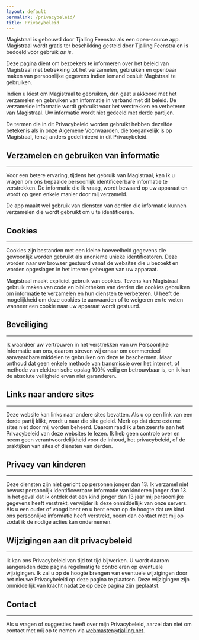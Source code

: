 ```yaml
---
layout: default
permalink: /privacybeleid/
title: Privacybeleid
---
```

Magistraal is gebouwd door Tjalling Feenstra als een open-source app. Magistraal wordt gratis ter beschikking gesteld door Tjalling Feenstra en is bedoeld voor gebruik *as is*.

Deze pagina dient om bezoekers te informeren over het beleid van Magistraal met betrekking tot het verzamelen, gebruiken en openbaar maken van persoonlijke gegevens indien iemand besluit Magistraal te gebruiken.

Indien u kiest om Magistraal te gebruiken, dan gaat u akkoord met het verzamelen en gebruiken van informatie in verband met dit beleid. De verzamelde informatie wordt gebruikt voor het verstrekken en verbeteren van Magistraal. Uw informatie wordt niet gedeeld met derde partijen.

De termen die in dit Privacybeleid worden gebruikt hebben dezelfde betekenis als in onze Algemene Voorwaarden, die toegankelijk is op Magistraal, tenzij anders gedefinieerd in dit Privacybeleid.

## Verzamelen en gebruiken van informatie
---
Voor een betere ervaring, tijdens het gebruik van Magistraal, kan ik u vragen om ons bepaalde persoonlijk identificeerbare informatie te verstrekken. De informatie die ik vraag, wordt bewaard op uw apparaat en wordt op geen enkele manier door mij verzameld.

De app maakt wel gebruik van diensten van derden die informatie kunnen verzamelen die wordt gebruikt om u te identificeren.

## Cookies
---
Cookies zijn bestanden met een kleine hoeveelheid gegevens die gewoonlijk worden gebruikt als anonieme unieke identificatoren. Deze worden naar uw browser gestuurd vanaf de websites die u bezoekt en worden opgeslagen in het interne geheugen van uw apparaat.

Magistraal maakt expliciet gebruik van cookies. Tevens kan Magistraal gebruik maken van code en bibliotheken van derden die cookies gebruiken om informatie te verzamelen en hun diensten te verbeteren. U heeft de mogelijkheid om deze cookies te aanvaarden of te weigeren en te weten wanneer een cookie naar uw apparaat wordt gestuurd.

## Beveiliging
---
Ik waardeer uw vertrouwen in het verstrekken van uw Persoonlijke Informatie aan ons, daarom streven wij ernaar om commercieel aanvaardbare middelen te gebruiken om deze te beschermen. Maar onthoud dat geen enkele methode van transmissie over het internet, of methode van elektronische opslag 100% veilig en betrouwbaar is, en ik kan de absolute veiligheid ervan niet garanderen.

## Links naar andere sites
---
Deze website kan links naar andere sites bevatten. Als u op een link van een derde partij klikt, wordt u naar die site geleid. Merk op dat deze externe sites niet door mij worden beheerd. Daarom raad ik u ten zeerste aan het Privacybeleid van deze websites te lezen. Ik heb geen controle over en neem geen verantwoordelijkheid voor de inhoud, het privacybeleid, of de praktijken van sites of diensten van derden.

## Privacy van kinderen
---
Deze diensten zijn niet gericht op personen jonger dan 13. Ik verzamel niet bewust persoonlijk identificeerbare informatie van kinderen jonger dan 13. In het geval dat ik ontdek dat een kind jonger dan 13 jaar mij persoonlijke gegevens heeft verstrekt, verwijder ik deze onmiddellijk van onze servers. Als u een ouder of voogd bent en u bent ervan op de hoogte dat uw kind ons persoonlijke informatie heeft verstrekt, neem dan contact met mij op zodat ik de nodige acties kan ondernemen.

## Wijzigingen aan dit privacybeleid
---
Ik kan ons Privacybeleid van tijd tot tijd bijwerken. U wordt daarom aangeraden deze pagina regelmatig te controleren op eventuele wijzigingen. Ik zal u op de hoogte brengen van eventuele wijzigingen door het nieuwe Privacybeleid op deze pagina te plaatsen. Deze wijzigingen zijn onmiddellijk van kracht nadat ze op deze pagina zijn geplaatst.

## Contact
---
Als u vragen of suggesties heeft over mijn Privacybeleid, aarzel dan niet om contact met mij op te nemen via [webmaster@tjalling.net](webmaster@tjalling.net).